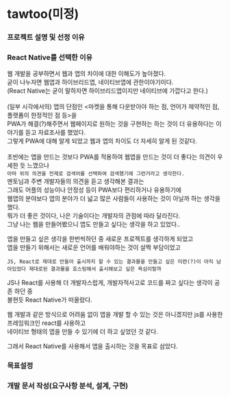 # tawtoo(미정)

### 프로젝트 설명 및 선정 이유



### React Native를 선택한 이유
웹 개발을 공부하면서 웹과 앱의 차이에 대한 이해도가 높아졌다.<br>
굳이 나누자면 웹앱과 하이브리드앱, 네이티브앱에 관한이야기이다.<br>
(React Native는 굳이 말하자면 하이브리드앱이지만 네이티브에 가깝다고 한다.)<br><br>
(일부 시각에서의) 앱의 단점인 <마켓을 통해 다운받아야 하는 점, 언어가 제약적인 점, 플랫폼이 한정적인 점 등>을<br>
PWA가 해결(?)해주면서 웹페이지로 원하는 것을 구현하는 하는 것이 더 유용하다는 이야기를 듣고 자료조사를 했었다.<br>
그렇게 PWA에 대해 알게 되었고 웹과 앱의 차이도 더 자세히 알게 된 것같다.<br><br>
초반에는 앱을 만드는 것보다 PWA를 적용하여 웹앱을 만드는 것이 더 좋다는 의견이 우세한 듯 느꼈으나<br>
`아마 위의 의견을 전제로 검색어를 선택하여 검색했기에 그런거라고 생각한다.`<br>
멘토님과 주변 개발자들의 의견을 듣고 생각해본 결과는<br>
그래도 어플의 성능이나 안정성 등이 PWA보다 편리하거나 유용하기에<br>
웹앱의 분야보다 앱의 분야가 더 넓고 많은 사람들이 사용하는 것이 아닐까 하는 생각을 했다.<br>
뭐가 더 좋은 것이다, 나은 기술이다는 개발자의 관점에 따라 달라진다.<br>
그냥 나는 웹을 만들어봤으니 앱도 만들고 싶다는 생각을 하고 있었다..<br>

앱을 만들고 싶은 생각을 한번씩하던 중 새로운 프로젝트를 생각하게 되었고<br>
앱을 만들기 위해서는 새로운 언어를 배워야하는 것이 살짝 부담이었고<br>

` JS, React로 제대로 만들어 출시까지 할 수 있는 결과물을 만들고 싶은 미련(?)이 아직 남아있었다
제대로된 결과물을 호스팅해서 출시해보고 싶은 욕심이랄까 `

JS나 React를 사용해 더 개발자스럽게, 개발자적사고로 코드를 짜고 싶다는 생각이 공존 하던 중<br>
불현듯 React Native가 떠올랐다.<br>

웹 개발과 같은 방식으로 어려움 없이 앱을 개발 할 수 있는 것은 아니겠지만 js를 사용한 프레임워크인 react를 사용하고<br>
네이티브 형태의 앱을 만들 수 있기에 더 하고 싶었던 것 같다.<br>

그래서 React Native를 사용해서 앱을 출시하는 것을 목표로 삼았다.

### 목표설정

### 개발 문서 작성(요구사항 분석, 설계, 구현)
